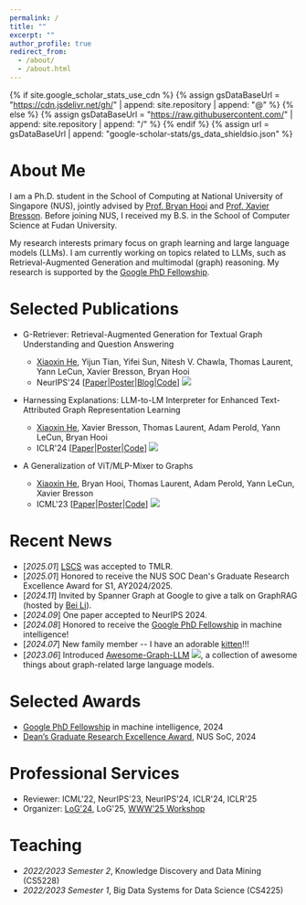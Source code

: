 ```yaml
---
permalink: /
title: ""
excerpt: ""
author_profile: true
redirect_from: 
  - /about/
  - /about.html
---
```


{% if site.google_scholar_stats_use_cdn %}
{% assign gsDataBaseUrl = "https://cdn.jsdelivr.net/gh/" | append: site.repository | append: "@" %}
{% else %}
{% assign gsDataBaseUrl = "https://raw.githubusercontent.com/" | append: site.repository | append: "/" %}
{% endif %}
{% assign url = gsDataBaseUrl | append: "google-scholar-stats/gs_data_shieldsio.json" %}

<span class='anchor' id='about-me'></span>

# About Me
I am a Ph.D. student in the School of Computing at National University of Singapore (NUS), jointly advised by [Prof. Bryan Hooi](http://bhooi.github.io/) and [Prof. Xavier Bresson](https://scholar.google.com/citations?user=9pSK04MAAAAJ&hl=en). Before joining NUS, I received my B.S. in the School of Computer Science at Fudan University.

My research interests primary focus on graph learning and large language models (LLMs). I am currently working on topics related to LLMs, such as Retrieval-Augmented Generation and multimodal (graph) reasoning. My research is supported by the [Google PhD Fellowship](https://research.google/programs-and-events/phd-fellowship/recipients/?filtertab=2024).


# Selected Publications
- G-Retriever: Retrieval-Augmented Generation for Textual Graph Understanding and Question Answering
  - <u>Xiaoxin He</u>, Yijun Tian, Yifei Sun, Nitesh V. Chawla, Thomas Laurent, Yann LeCun, Xavier Bresson, Bryan Hooi
  - NeurIPS'24 \[[Paper](https://arxiv.org/pdf/2402.07630.pdf)\|[Poster](https://neurips.cc/media/PosterPDFs/NeurIPS%202024/95524.png?t=1731391325.8258104)\|[Blog](https://t.co/JvddZq9xxo)\|[Code](https://github.com/XiaoxinHe/G-Retriever)\] ![](https://img.shields.io/github/stars/xiaoxinhe/G-Retriever)

- Harnessing Explanations: LLM-to-LM Interpreter for Enhanced Text-Attributed Graph Representation Learning
  - <u>Xiaoxin He</u>, Xavier Bresson, Thomas Laurent, Adam Perold, Yann LeCun, Bryan Hooi
  - ICLR'24 \[[Paper](https://arxiv.org/pdf/2305.19523.pdf)\|[Poster](https://iclr.cc/media/PosterPDFs/ICLR%202024/18640.png?t=1709639809.8233728)\|[Code](https://github.com/XiaoxinHe/TAPE)\] ![](https://img.shields.io/github/stars/xiaoxinhe/TAPE?style=social)

- A Generalization of ViT/MLP-Mixer to Graphs
  - <u>Xiaoxin He</u>, Bryan Hooi, Thomas Laurent, Adam Perold, Yann LeCun, Xavier Bresson
  - ICML'23 \[[Paper](https://arxiv.org/pdf/2212.13350.pdf)\|[Poster](https://icml.cc/media/PosterPDFs/ICML%202023/24767.png?t=1689417497.1581755)\|[Code](https://github.com/XiaoxinHe/Graph-MLPMixer)\] ![](https://img.shields.io/github/stars/xiaoxinhe/Graph-MLPMixer?style=social)



# Recent News
- [*2025.01*] [LSCS](https://arxiv.org/pdf/2409.13265?) was accepted to TMLR.
- [*2025.01*] Honored to receive the NUS SOC Dean's Graduate Research Excellence Award for S1, AY2024/2025.
- [*2024.11*] Invited by Spanner Graph at Google to give a talk on GraphRAG (hosted by [Bei Li](https://www.linkedin.com/in/bei-li/)).
- [*2024.09*] One paper accepted to NeurIPS 2024.
- [*2024.08*] Honored to receive the [Google PhD Fellowship](https://research.google/programs-and-events/phd-fellowship/recipients/?filtertab=2024) in machine intelligence!
- [*2024.07*] New family member -- I have an adorable [kitten](images/baobao.png)!!!
- [*2023.06*] Introduced [Awesome-Graph-LLM](https://github.com/XiaoxinHe/Awesome-Graph-LLM) ![](https://img.shields.io/github/stars/xiaoxinhe/Awesome-Graph-LLM?style=social), a collection of awesome things about graph-related large language models.



# Selected Awards
- [Google PhD Fellowship](https://research.google/programs-and-events/phd-fellowship/recipients/?filtertab=2024) in machine intelligence, 2024
- [Dean’s Graduate Research Excellence Award](https://credentials.nus.edu.sg/f34c36f6-6140-4a7b-abcb-3e864e307bb7#acc.8ZpmTM9a), NUS SoC, 2024
<!-- - [Research Achievement](https://credentials.nus.edu.sg/954d3b14-1ef0-4ad6-b11a-34e3bcac05dd#acc.d1ohHCw5), NUS SoC, 2022 & 2023 -->


# Professional Services
- Reviewer: ICML'22, NeurIPS'23, NeurIPS'24, ICLR'24, ICLR'25
- Organizer: [LoG'24](https://logconference.org/), LoG'25, [WWW'25 Workshop](https://www2024.thewebconf.org/program/workshops/)

# Teaching
- *2022/2023 Semester 2*, Knowledge Discovery and Data Mining (CS5228)
- *2022/2023 Semester 1*, Big Data Systems for Data Science (CS4225)
